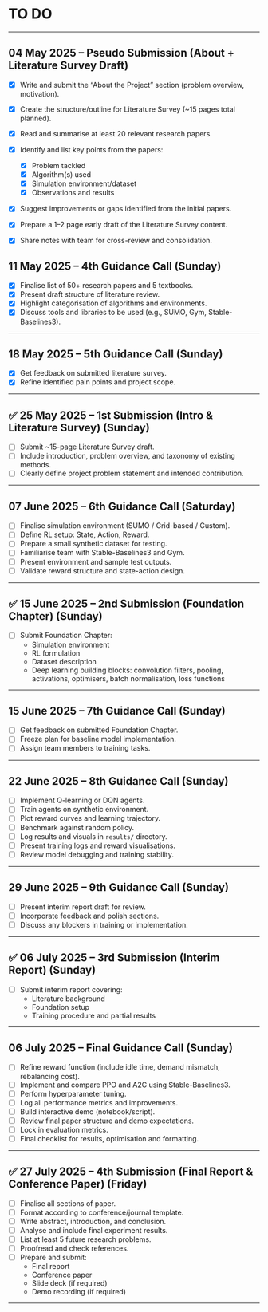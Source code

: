 # TO DO

---

## 04 May 2025 – Pseudo Submission (About + Literature Survey Draft)

- [X] Write and submit the “About the Project” section (problem overview, motivation).
- [X] Create the structure/outline for Literature Survey (~15 pages total planned).
- [X] Read and summarise at least 20 relevant research papers.
- [X] Identify and list key points from the papers:
  - [X] Problem tackled
  - [X] Algorithm(s) used
  - [X] Simulation environment/dataset
  - [X] Observations and results
- [X] Suggest improvements or gaps identified from the initial papers.
- [X] Prepare a 1–2 page early draft of the Literature Survey content.
- [X] Share notes with team for cross-review and consolidation.


## 11 May 2025 – 4th Guidance Call (Sunday)
- [X] Finalise list of 50+ research papers and 5 textbooks.
- [X] Present draft structure of literature review.
- [X] Highlight categorisation of algorithms and environments.
- [X] Discuss tools and libraries to be used (e.g., SUMO, Gym, Stable-Baselines3).
---

## 18 May 2025 – 5th Guidance Call (Sunday)
- [X] Get feedback on submitted literature survey.
- [X] Refine identified pain points and project scope.

---

## ✅ 25 May 2025 – 1st Submission (Intro & Literature Survey) (Sunday)
- [ ] Submit ~15-page Literature Survey draft.
- [ ] Include introduction, problem overview, and taxonomy of existing methods.
- [ ] Clearly define project problem statement and intended contribution.

---

## 07 June 2025 – 6th Guidance Call (Saturday)
- [ ] Finalise simulation environment (SUMO / Grid-based / Custom).
- [ ] Define RL setup: State, Action, Reward.
- [ ] Prepare a small synthetic dataset for testing.
- [ ] Familiarise team with Stable-Baselines3 and Gym.
- [ ] Present environment and sample test outputs.
- [ ] Validate reward structure and state-action design.

---

## ✅ 15 June 2025 – 2nd Submission (Foundation Chapter) (Sunday)
- [ ] Submit Foundation Chapter:
  - Simulation environment
  - RL formulation
  - Dataset description
  - Deep learning building blocks: convolution filters, pooling, activations, optimisers, batch normalisation, loss functions

---

## 15 June 2025 – 7th Guidance Call (Sunday)
- [ ] Get feedback on submitted Foundation Chapter.
- [ ] Freeze plan for baseline model implementation.
- [ ] Assign team members to training tasks.

---

## 22 June 2025 – 8th Guidance Call (Sunday)
- [ ] Implement Q-learning or DQN agents.
- [ ] Train agents on synthetic environment.
- [ ] Plot reward curves and learning trajectory.
- [ ] Benchmark against random policy.
- [ ] Log results and visuals in `results/` directory.
- [ ] Present training logs and reward visualisations.
- [ ] Review model debugging and training stability.

---

## 29 June 2025 – 9th Guidance Call (Sunday)
- [ ] Present interim report draft for review.
- [ ] Incorporate feedback and polish sections.
- [ ] Discuss any blockers in training or implementation.

---

## ✅ 06 July 2025 – 3rd Submission (Interim Report) (Sunday)
- [ ] Submit interim report covering:
  - Literature background
  - Foundation setup
  - Training procedure and partial results

---

## 06 July 2025 – Final Guidance Call (Sunday)
- [ ] Refine reward function (include idle time, demand mismatch, rebalancing cost).
- [ ] Implement and compare PPO and A2C using Stable-Baselines3.
- [ ] Perform hyperparameter tuning.
- [ ] Log all performance metrics and improvements.
- [ ] Build interactive demo (notebook/script).
- [ ] Review final paper structure and demo expectations.
- [ ] Lock in evaluation metrics.
- [ ] Final checklist for results, optimisation and formatting.

---

## ✅ 27 July 2025 – 4th Submission (Final Report & Conference Paper) (Friday)
- [ ] Finalise all sections of paper.
- [ ] Format according to conference/journal template.
- [ ] Write abstract, introduction, and conclusion.
- [ ] Analyse and include final experiment results.
- [ ] List at least 5 future research problems.
- [ ] Proofread and check references.
- [ ] Prepare and submit:
  - Final report
  - Conference paper
  - Slide deck (if required)
  - Demo recording (if required)

---
